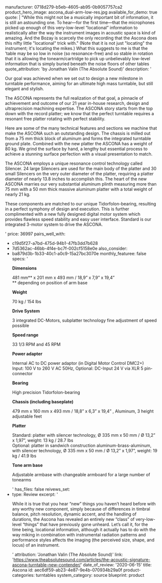 manufacturer: 0718d279-b5eb-4605-ab95-0b9057757ca2
product_hero_image: ascona_dual-arm-low-res.jpg
available_for_demo: true
quote: |
  "While this might not be a musically important bit of information, it is still an astounding one. To hear—for the first time—that the microphones picked up enough of this very-low-level “locational” information to realistically alter the way the instrument images in acoustic space is kind of amazing. And the Bozay is scarcely the only recording that the Ascona does this nifty little "locational" trick with." (Note that it is not just "locating" the instrument; it's locating the mikes.)
  What this suggests to me is that the ’table may be so low in noise (so resonance-free) and so stable in rotation that it is allowing the tonearm/cartridge to pick up unbelievably low-level information that is simply buried beneath the noise floors of other tables
quote_attribution: 'by Jonathan Valin (The Absolute Sound)'
description: '<p>Our goal was achieved when we set out to design a new milestone in turntable performance, aiming for an ultimate high mass turntable, but still elegant and stylish.</p><p>The ASCONA represents the full realization of that goal, a pinnacle of achievement and outcome of our 21 year in-house research, design and ultraprecision machining expertise. The ASCONA story starts from the top down with the record platter; we know that the perfect turntable requires a resonant free platter rotating with perfect stability.</p><p>Here are some of the many technical features and sections we machine that make the ASCONA such an outstanding design. The chassis is milled out from a 75 mm thick block of aluminum and forms the integrated turntable ground plate. Combined with the new platter the ASCONA has a weight of 80 kg. We grind the surface by hand, a lengthy but essential process to achieve a stunning surface perfection with a visual presentation to match.</p><p>The ASCONA employs a unique resonance control technology called Silencer. 24 large Silencers are used for the main body of the platter and 30 small Silencers on the very outer diameter of the platter, requiring a platter diameter of nearly 13.8 inches to accomplish this. The heart of the new ASCONA marries our very substantial aluminum plinth measuring more than 75 mm with a 50 mm thick massive aluminum platter with a total weight of nearly 21 kg.</p><p>These components are matched to our unique Tidorfolon-bearing, resulting in a perfect symphony of design and execution. This is further complimented with a new fully designed digital motor system which provides flawless speed stability and easy user interface. Standard is our integrated 3-motor system to drive the ASCONA.</p>'
price: 36997
pairs_well_with:
  - c19d5f27-a7bd-475d-94b1-47fb3dd7b628
  - 7d5362ac-46bb-4f4e-bc7f-002cf5158e0e
also_consider:
  - ba879d3b-1b33-40c1-a0c9-15a27bc3070e
monthly_featuree: false
specs: '<p><strong>Dimensions&nbsp;</strong></p><p>481 mm** x 201 mm x 493 mm / 18,9” x 7,9” x 19,4”<br>** depending on position of arm base</p><p><strong>Weight</strong></p><p>70 kg / 154 lbs</p><p><strong>Drive System</strong></p><p>3 integrated DC-Motors, subplatter technology fine adjustment of speed possible</p><p><strong>Speed range</strong></p><p>33 1/3 RPM and 45 RPM</p><p><strong>Power adapter</strong></p><p>Internal AC to DC power adaptor (in Digital Motor Control DMC2+)<br>Input: 100 V to 260 V AC 50Hz, Optional: DC-Input 24 V via XLR 5 pin-connector</p><p><strong>Bearing</strong></p><p>High precision Tidorfolon-bearing</p><p><strong>Chassis (including baseplate)</strong></p><p>479 mm x 160 mm x 493 mm / 18,8” x 6,3” x 19,4” , Aluminum, 3 height adjustable feet</p><p><strong>Platter</strong></p><p>Standard: platter with silencer technology, Ø 335 mm x 50 mm / Ø 13,2” x 1,97”, weight: 13 kg / 28.7 lbs<br>Optional: platter in sandwich construction aluminum-brass-aluminum, with silencer technology, Ø 335 mm x 50 mm / Ø 13,2” x 1,97”, weight: 19 kg / 41.9 lbs</p><p><strong>Tone arm base</strong></p><p>Adjustable armbase with changeable armboard for a large number of tonearms</p>'
has_files: false
reivews_set:
  -
    type: Review
    excerpt: '<p>While it is true that you hear “new” things you haven’t heard before with any worthy new component, simply because of differences in timbral balance, pitch resolution, dynamic accent, and the handling of durations, the Ascona has revealed an entirely new “class” of very-low-level “things” that have previously gone unheard. Let’s call it, for the time being, locational information, although it actually has to do with the way miking in combination with instrumental radiation patterns and performance styles affects the imaging (the perceived size, shape, and locus) of an instrument.</p>'
    attribution: 'Jonathan Valin (The Absolute Sound)'
    link: 'https://www.theabsolutesound.com/articles/the-acoustic-signature-ascona-turntable-new-contender/'
    date_of_review: '2020-06-15'
title: Ascona
id: aec6df59-ab23-4e87-9e4b-070934b29a0f
product-categories: turntables
system_category: source
blueprint: product
